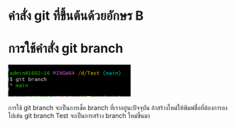# คำสั่ง git ที่ขึ้นต้นด้วยอักษร B

# การใช้คำสั่ง git branch

![Alt text](image-3.png)

การใช้ git branch จะเป็นการเช็ค branch ที่เราอยู่นะปัจจุบัน ถ้าสร้างใหม่ให้พิมพ์ชื่อที่ต้องการลงไปเช่น git branch Test จะเป็นการสร้าง branch ใหม่ขึ้นมา